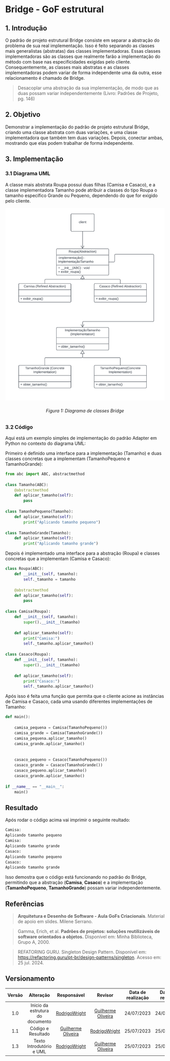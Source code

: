 # Bridge - GoF estrutural

## 1. Introdução

O padrão de projeto estrutural Bridge consiste em separar a abstração do problema de sua real implementação. Isso é feito separando as classes mais generalistas (abstratas) das classes implementadoras. Essas classes implementadoras são as classes que realmente farão a implementação do método com base nas especificidades exigidas pelo cliente. Consequentemente, as classes mais abstratas e as classes implementadoras podem variar de forma independente uma da outra, esse relacionamento é chamado de Bridge.

> Desacoplar uma abstração da sua implementação, de modo que as duas possam variar independentemente (Livro: Padrões de Projeto, pg. 146)

## 2. Objetivo

Demonstrar a implementação do padrão de projeto estrutural Bridge, criando uma classe abstrata com duas variações, e uma classe implementadora que também tem duas variações. Depois, conectar ambas, mostrando que elas podem trabalhar de forma independente.

## 3. Implementação
### 3.1 Diagrama UML

A classe mais abstrata Roupa possui duas filhas (Camisa e Casaco), e a classe implementadora Tamanho pode atribuir a classes do tipo Roupa o tamanho específico Grande ou Pequeno, dependendo do que for exigido pelo cliente.

![diagramaBridge](./src/Bridge/Bridge.png)
<h6 align = "center">Figura 1: Diagrama de classes Bridge</h6>

### 3.2 Código
Aqui está um exemplo simples de implementação do padrão Adapter em Python no contexto do diagrama UML:

Primeiro é definido uma interface para a implementação (Tamanho) e duas classes concretas que a implementam (TamanhoPequeno e TamanhoGrande):

```Python
from abc import ABC, abstractmethod

class Tamanho(ABC):
    @abstractmethod
    def aplicar_tamanho(self):
        pass

class TamanhoPequeno(Tamanho):
    def aplicar_tamanho(self):
        print("Aplicando tamanho pequeno")

class TamanhoGrande(Tamanho):
    def aplicar_tamanho(self):
        print("Aplicando tamanho grande")
```

Depois é implementado uma interface para a abstração (Roupa) e classes concretas que a implementam (Camisa e Casaco):

```Python
class Roupa(ABC):
    def __init__(self, tamanho):
        self._tamanho = tamanho

    @abstractmethod
    def aplicar_tamanho(self):
        pass

class Camisa(Roupa):
    def __init__(self, tamanho):
        super().__init__(tamanho)

    def aplicar_tamanho(self):
        print("Camisa:")
        self._tamanho.aplicar_tamanho()

class Casaco(Roupa):
    def __init__(self, tamanho):
        super().__init__(tamanho)

    def aplicar_tamanho(self):
        print("Casaco:")
        self._tamanho.aplicar_tamanho()
```
Após isso é feita uma função que permita que o cliente acione as instâncias de Camisa e Casaco, cada uma usando diferentes implementações de Tamanho:

```Python
def main():

    camisa_pequena = Camisa(TamanhoPequeno())
    camisa_grande = Camisa(TamanhoGrande())
    camisa_pequena.aplicar_tamanho()  
    camisa_grande.aplicar_tamanho()   


    casaco_pequeno = Casaco(TamanhoPequeno())
    casaco_grande = Casaco(TamanhoGrande())
    casaco_pequeno.aplicar_tamanho()  
    casaco_grande.aplicar_tamanho()   

if __name__ == "__main__":
    main()

```

## Resultado
Após rodar o código acima vai imprimir o seguinte reultado:
```Python
Camisa:
Aplicando tamanho pequeno
Camisa:
Aplicando tamanho grande
Casaco:
Aplicando tamanho pequeno
Casaco:
Aplicando tamanho grande
```
Isso demostra que o código está funcionando no padrão do Bridge, permitindo que a abstração (**Camisa**, **Casaco**) e a implementação (**TamanhoPequeno**, **TamanhoGrande**) possam variar independentemente.
## Referências

> **Arquitetura e Desenho de Software - Aula GoFs Criacionais**. Material de apoio em slides. Milene Serrano.

> Gamma, Erich, et al. **Padrões de projetos: soluções reutilizáveis de software orientados a objetos.** Disponível em: Minha Biblioteca, Grupo A, 2000.

>REFATORING GURU. Singleton Design Pattern. Disponível em: https://refactoring.guru/pt-br/design-patterns/singleton. Acesso em: 25 jul. 2024.

## Versionamento

| Versão | Alteração |  Responsável  | Revisor | Data de realização | Data de revisão |
| :------: | :---: | :-----: | :----: | :----: | :-----: |
| 1.0    | Inicio da estrutura do documento | [RodrigoWright](https://github.com/RodrigoWright) | [Guilherme Oliveira](https://github.com/GG555-13) | 24/07/2023 | 24/07/2023 |
| 1.1 | Código e Resultado | [Guilherme Oliveira](https://github.com/GG555-13)| [RodrigoWright](https://github.com/RodrigoWright) | 25/07/2023 | 25/07/2023 |
| 1.3 | Texto Introdutório e UML | [RodrigoWright](https://github.com/RodrigoWright) | [Guilherme Oliveira](https://github.com/GG555-13) | 25/07/2023 | 25/07/2023 |



